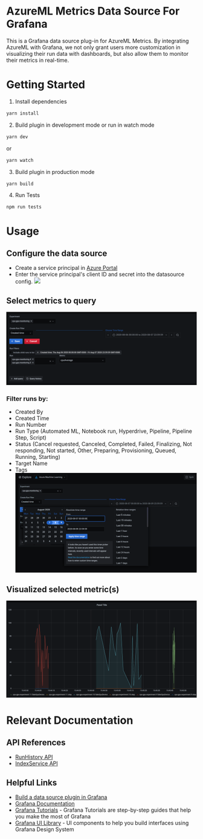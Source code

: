# AzureML Metrics Data Source For Grafana
This is a Grafana data source plug-in for AzureML Metrics. By integrating AzureML with Grafana, we not only grant users more customization in visualizing their run data with dashboards, but also allow them to monitor their metrics in real-time.  

# Getting Started
1. Install dependencies
```BASH
yarn install
```
2. Build plugin in development mode or run in watch mode
```BASH
yarn dev
```
or
```BASH
yarn watch
```
3. Build plugin in production mode
```BASH
yarn build
```
4. Run Tests
```
npm run tests
```

# Usage
## Configure the data source
 - Create a service principal in [Azure Portal](https://docs.microsoft.com/en-us/azure/active-directory/develop/howto-create-service-principal-portal)
 - Enter the service principal's client ID and secret into the datasource config.
![](src/img/usage/config_view.png)
## Select metrics to query
![](src/img/usage/filtercontrol_selection.PNG)
### Filter runs by:
- Created By
- Created Time
- Run Number
- Run Type (Automated ML, Notebook run, Hyperdrive, Pipeline, Pipeline Step, Script)
- Status (Cancel requested, Canceled, Completed, Failed, Finalizing, Not responding, Not started, Other, Preparing, Provisioning, Queued, Running, Starting)
- Target Name
- Tags
![](src/img/usage/timerange_picker.PNG)
## Visualized selected metric(s)
![](src/img/usage/multirun.png)

# Relevant Documentation
## API References
- [RunHistory API](https://master.api.azureml-test.ms/history/swagger/private/index.html)
- [IndexService API](https://master.experiments.azureml-test.net/index/swagger/index.html)

## Helpful Links
- [Build a data source plugin in Grafana](https://grafana.com/tutorials/build-a-data-source-plugin)
- [Grafana Documentation](https://grafana.com/docs/)
- [Grafana Tutorials](https://grafana.com/tutorials/) - Grafana Tutorials are step-by-step guides that help you make the most of Grafana
- [Grafana UI Library](https://developers.grafana.com/ui) - UI components to help you build interfaces using Grafana Design System
